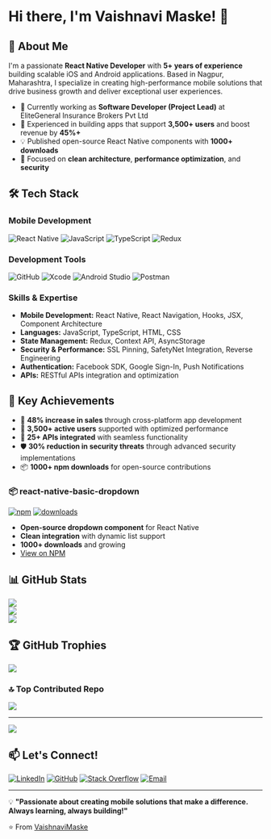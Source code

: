 # Hi there, I'm Vaishnavi Maske! 👋

## 🚀 About Me

I'm a passionate **React Native Developer** with **5+ years of experience** building scalable iOS and Android applications. Based in Nagpur, Maharashtra, I specialize in creating high-performance mobile solutions that drive business growth and deliver exceptional user experiences.

- 🔭 Currently working as **Software Developer (Project Lead)** at EliteGeneral Insurance Brokers Pvt Ltd
- 🌱 Experienced in building apps that support **3,500+ users** and boost revenue by **45%+**
- 💡 Published open-source React Native components with **1000+ downloads**
- 🎯 Focused on **clean architecture**, **performance optimization**, and **security**

## 🛠️ Tech Stack

### Mobile Development
![React Native](https://img.shields.io/badge/React_Native-20232A?style=for-the-badge&logo=react&logoColor=61DAFB)
![JavaScript](https://img.shields.io/badge/JavaScript-F7DF1E?style=for-the-badge&logo=javascript&logoColor=black)
![TypeScript](https://img.shields.io/badge/TypeScript-007ACC?style=for-the-badge&logo=typescript&logoColor=white)
![Redux](https://img.shields.io/badge/Redux-593D88?style=for-the-badge&logo=redux&logoColor=white)

### Development Tools
![GitHub](https://img.shields.io/badge/GitHub-100000?style=for-the-badge&logo=github&logoColor=white)
![Xcode](https://img.shields.io/badge/Xcode-007ACC?style=for-the-badge&logo=Xcode&logoColor=white)
![Android Studio](https://img.shields.io/badge/Android_Studio-3DDC84?style=for-the-badge&logo=android-studio&logoColor=white)
![Postman](https://img.shields.io/badge/Postman-FF6C37?style=for-the-badge&logo=postman&logoColor=white)

### Skills & Expertise
- **Mobile Development:** React Native, React Navigation, Hooks, JSX, Component Architecture
- **Languages:** JavaScript, TypeScript, HTML, CSS
- **State Management:** Redux, Context API, AsyncStorage
- **Security & Performance:** SSL Pinning, SafetyNet Integration, Reverse Engineering
- **Authentication:** Facebook SDK, Google Sign-In, Push Notifications
- **APIs:** RESTful APIs integration and optimization

## 🎯 Key Achievements

- 🚀 **48% increase in sales** through cross-platform app development
- 👥 **3,500+ active users** supported with optimized performance
- 📱 **25+ APIs integrated** with seamless functionality
- 🛡️ **30% reduction in security threats** through advanced security implementations
- 📦 **1000+ npm downloads** for open-source contributions

### 📦 react-native-basic-dropdown
[![npm](https://img.shields.io/npm/v/react-native-basic-dropdown?style=flat-square)](https://www.npmjs.com/package/react-native-basic-dropdown)
[![downloads](https://img.shields.io/npm/dt/react-native-basic-dropdown?style=flat-square)](https://www.npmjs.com/package/react-native-basic-dropdown)

- **Open-source dropdown component** for React Native
- **Clean integration** with dynamic list support
- **1000+ downloads** and growing
- [View on NPM](https://www.npmjs.com/package/react-native-basic-dropdown)

## 📊 GitHub Stats
![](https://github-readme-stats.vercel.app/api?username=vaish8529&theme=dark&hide_border=false&include_all_commits=true&count_private=true)<br/>
![](https://nirzak-streak-stats.vercel.app/?user=vaish8529&theme=dark&hide_border=false)<br/>
![](https://github-readme-stats.vercel.app/api/top-langs/?username=vaish8529&theme=dark&hide_border=false&include_all_commits=true&count_private=true&layout=compact)

## 🏆 GitHub Trophies
![](https://github-profile-trophy.vercel.app/?username=vaish8529&theme=radical&no-frame=false&no-bg=false&margin-w=4)

### 🔝 Top Contributed Repo
![](https://github-contributor-stats.vercel.app/api?username=vaish8529&limit=5&theme=dark&combine_all_yearly_contributions=true)

---
[![](https://visitcount.itsvg.in/api?id=vaish8529&icon=0&color=0)](https://visitcount.itsvg.in)

<!-- Proudly created with GPRM ( https://gprm.itsvg.in ) -->

## 📫 Let's Connect!

[![LinkedIn](https://img.shields.io/badge/LinkedIn-0077B5?style=for-the-badge&logo=linkedin&logoColor=white)](https://linkedin.com/in/YOUR_LINKEDIN)
[![GitHub](https://img.shields.io/badge/GitHub-100000?style=for-the-badge&logo=github&logoColor=white)](https://github.com/YOUR_GITHUB_USERNAME)
[![Stack Overflow](https://img.shields.io/badge/Stack_Overflow-FE7A16?style=for-the-badge&logo=stack-overflow&logoColor=white)](https://stackoverflow.com/users/YOUR_SO_ID)
[![Email](https://img.shields.io/badge/Email-D14836?style=for-the-badge&logo=gmail&logoColor=white)](mailto:vaishnavi.g.maske@gmail.com)

---

💡 **"Passionate about creating mobile solutions that make a difference. Always learning, always building!"**

⭐️ From [VaishnaviMaske](https://github.com/vaish8529)
